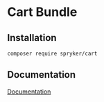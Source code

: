 # Cart Bundle

## Installation

```
composer require spryker/cart
```

## Documentation

[Documentation](http://spryker.github.io)
